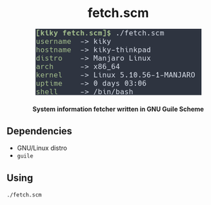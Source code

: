 <h1 align="center"> fetch.scm </h1>
<p align="center"> <img src="./img/screen.png"> </p>
<h4 align="center"> System information fetcher written in GNU Guile Scheme </h4>

## Dependencies
- GNU/Linux distro
- `guile`

## Using
```sh
./fetch.scm
```
